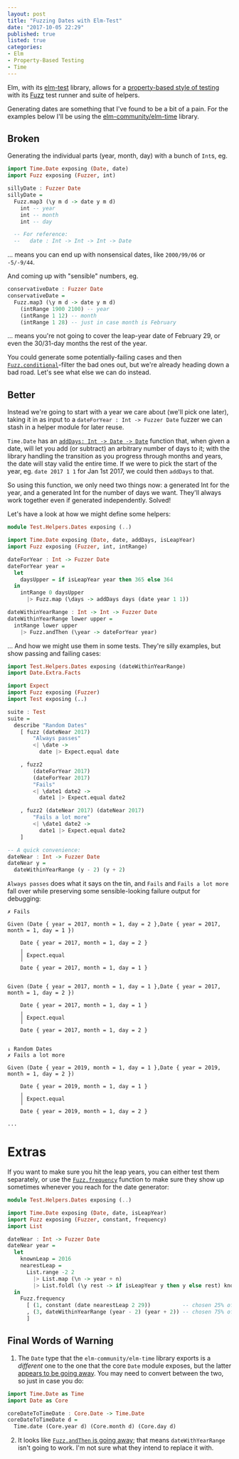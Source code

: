 ```yaml
---
layout: post
title: "Fuzzing Dates with Elm-Test"
date: "2017-10-05 22:29"
published: true
listed: true
categories:
- Elm
- Property-Based Testing
- Time
---
```


Elm, with its [elm-test](https://github.com/elm-community/elm-test) library, allows for a [property-based style of testing](/talks/2016/06/property-based-testing) with its [Fuzz](package.elm-lang.org/packages/elm-community/elm-test/latest/Fuzz) test runner and suite of helpers.

Generating dates are something that I've found to be a bit of a pain. For the examples below I'll be using the [elm-community/elm-time](https://github.com/elm-community/elm-time) library.


## Broken

Generating the individual parts (year, month, day) with a bunch of `Int`s, eg.

```haskell
import Time.Date exposing (Date, date)
import Fuzz exposing (Fuzzer, int)

sillyDate : Fuzzer Date
sillyDate =
  Fuzz.map3 (\y m d -> date y m d)
    int -- year
    int -- month
    int -- day

  -- For reference:
  --   date : Int -> Int -> Int -> Date
```

... means you can end up with nonsensical dates, like `2000/99/06` or `-5/-9/44`.

And coming up with "sensible" numbers, eg.

```haskell
conservativeDate : Fuzzer Date
conservativeDate =
  Fuzz.map3 (\y m d -> date y m d)
    (intRange 1900 2100) -- year
    (intRange 1 12) -- month
    (intRange 1 28) -- just in case month is February
```

... means you're not going to cover the leap-year date of February 29, or even the 30/31-day months the rest of the year.

You could generate some potentially-failing cases and then [`Fuzz.conditional`](http://package.elm-lang.org/packages/elm-community/elm-test/latest/Fuzz#conditional)-filter the bad ones out, but we're already heading down a bad road. Let's see what else we can do instead.


## Better

Instead we're going to start with a year we care about (we'll pick one later), taking it in as input to a `dateForYear : Int -> Fuzzer Date` fuzzer we can stash in a helper module for later reuse.

`Time.Date` has an [`addDays: Int -> Date -> Date`](package.elm-lang.org/packages/elm-community/elm-time/latest/Time-Date#addDays) function that, when given a date, will let you add (or subtract) an arbitrary number of days to it; with the library handling the transition as you progress through months and years, the date will stay valid the entire time. If we were to pick the start of the year, eg. `date 2017 1 1` for Jan 1st 2017, we could then `addDays` to that.

So using this function, we only need two things now: a generated Int for the year, and a generated Int for the number of days we want. They'll always work together even if generated independently. Solved!

Let's have a look at how we might define some helpers:

```haskell
module Test.Helpers.Dates exposing (..)

import Time.Date exposing (Date, date, addDays, isLeapYear)
import Fuzz exposing (Fuzzer, int, intRange)

dateForYear : Int -> Fuzzer Date
dateForYear year =
  let
    daysUpper = if isLeapYear year then 365 else 364
  in
    intRange 0 daysUpper
      |> Fuzz.map (\days -> addDays days (date year 1 1))

dateWithinYearRange : Int -> Int -> Fuzzer Date
dateWithinYearRange lower upper =
  intRange lower upper
    |> Fuzz.andThen (\year -> dateForYear year)
```

... And how we might use them in some tests. They're silly examples, but show passing and failing cases:

```haskell
import Test.Helpers.Dates exposing (dateWithinYearRange)
import Date.Extra.Facts

import Expect
import Fuzz exposing (Fuzzer)
import Test exposing (..)

suite : Test
suite =
  describe "Random Dates"
    [ fuzz (dateNear 2017)
        "Always passes"
        <| \date ->
          date |> Expect.equal date

    , fuzz2
        (dateForYear 2017)
        (dateForYear 2017)
        "Fails"
        <| \date1 date2 ->
          date1 |> Expect.equal date2

    , fuzz2 (dateNear 2017) (dateNear 2017)
        "Fails a lot more"
        <| \date1 date2 ->
          date1 |> Expect.equal date2
    ]

-- A quick convenience:
dateNear : Int -> Fuzzer Date
dateNear y =
  dateWithinYearRange (y - 2) (y + 2)
```

`Always passes` does what it says on the tin, and `Fails` and `Fails a lot more` fall over while preserving some sensible-looking failure output for debugging:

```
✗ Fails

Given (Date { year = 2017, month = 1, day = 2 },Date { year = 2017, month = 1, day = 1 })

    Date { year = 2017, month = 1, day = 2 }
    ╷
    │ Expect.equal
    ╵
    Date { year = 2017, month = 1, day = 1 }


Given (Date { year = 2017, month = 1, day = 1 },Date { year = 2017, month = 1, day = 2 })

    Date { year = 2017, month = 1, day = 1 }
    ╷
    │ Expect.equal
    ╵
    Date { year = 2017, month = 1, day = 2 }


↓ Random Dates
✗ Fails a lot more

Given (Date { year = 2019, month = 1, day = 1 },Date { year = 2019, month = 1, day = 2 })

    Date { year = 2019, month = 1, day = 1 }
    ╷
    │ Expect.equal
    ╵
    Date { year = 2019, month = 1, day = 2 }

...
```

# Extras

If you want to make sure you hit the leap years, you can either test them separately, or use the [`Fuzz.frequency`](http://package.elm-lang.org/packages/elm-community/elm-test/latest/Fuzz#frequency) function to make sure they show up sometimes whenever you reach for the date generator:

```haskell
module Test.Helpers.Dates exposing (..)

import Time.Date exposing (Date, date, isLeapYear)
import Fuzz exposing (Fuzzer, constant, frequency)
import List

dateNear : Int -> Fuzzer Date
dateNear year =
  let
    knownLeap = 2016
    nearestLeap =
      List.range -2 2
        |> List.map (\n -> year + n)
        |> List.foldl (\y rest -> if isLeapYear y then y else rest) knownLeap
  in
    Fuzz.frequency
      [ (1, constant (date nearestLeap 2 29))          -- chosen 25% of the time
      , (3, dateWithinYearRange (year - 2) (year + 2)) -- chosen 75% of the time
      ]
```



## Final Words of Warning

1) The `Date` type that the `elm-community/elm-time` library exports is a _different_ one to the one that the core `Date` module exposes, but the latter [appears to be going away](https://github.com/elm-lang/core/commit/a892fdf705f83523752c5469384e9880fbdfe3b1#diff-25d902c24283ab8cfbac54dfa101ad31). You may need to convert between the two, so just in case you do:  

```haskell
import Time.Date as Time
import Date as Core

coreDateToTimeDate : Core.Date -> Time.Date
coreDateToTimeDate d =
  Time.date (Core.year d) (Core.month d) (Core.day d)
```

2) It looks like [`Fuzz.andThen` is going away](https://github.com/elm-community/elm-test/pull/183); that means `dateWithYearRange` isn't going to work. I'm not sure what they intend to replace it with.
